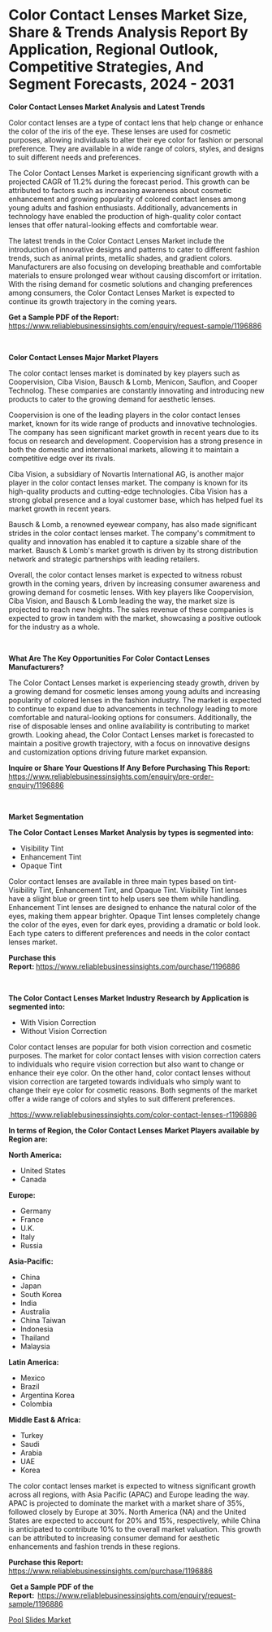 <p><h1>Color Contact Lenses Market Size, Share & Trends Analysis Report By Application, Regional Outlook, Competitive Strategies, And Segment Forecasts, 2024 - 2031</h1></p><p><strong>Color Contact Lenses Market Analysis and Latest Trends</strong></p>
<p><p>Color contact lenses are a type of contact lens that help change or enhance the color of the iris of the eye. These lenses are used for cosmetic purposes, allowing individuals to alter their eye color for fashion or personal preference. They are available in a wide range of colors, styles, and designs to suit different needs and preferences.</p><p>The Color Contact Lenses Market is experiencing significant growth with a projected CAGR of 11.2% during the forecast period. This growth can be attributed to factors such as increasing awareness about cosmetic enhancement and growing popularity of colored contact lenses among young adults and fashion enthusiasts. Additionally, advancements in technology have enabled the production of high-quality color contact lenses that offer natural-looking effects and comfortable wear.</p><p>The latest trends in the Color Contact Lenses Market include the introduction of innovative designs and patterns to cater to different fashion trends, such as animal prints, metallic shades, and gradient colors. Manufacturers are also focusing on developing breathable and comfortable materials to ensure prolonged wear without causing discomfort or irritation. With the rising demand for cosmetic solutions and changing preferences among consumers, the Color Contact Lenses Market is expected to continue its growth trajectory in the coming years.</p></p>
<p><strong>Get a Sample PDF of the Report:&nbsp;</strong> <a href="https://www.reliablebusinessinsights.com/enquiry/request-sample/1196886">https://www.reliablebusinessinsights.com/enquiry/request-sample/1196886</a></p>
<p>&nbsp;</p>
<p><strong>Color Contact Lenses Major Market Players</strong></p>
<p><p>The color contact lenses market is dominated by key players such as Coopervision, Ciba Vision, Bausch & Lomb, Menicon, Sauflon, and Cooper Technolog. These companies are constantly innovating and introducing new products to cater to the growing demand for aesthetic lenses.</p><p>Coopervision is one of the leading players in the color contact lenses market, known for its wide range of products and innovative technologies. The company has seen significant market growth in recent years due to its focus on research and development. Coopervision has a strong presence in both the domestic and international markets, allowing it to maintain a competitive edge over its rivals. </p><p>Ciba Vision, a subsidiary of Novartis International AG, is another major player in the color contact lenses market. The company is known for its high-quality products and cutting-edge technologies. Ciba Vision has a strong global presence and a loyal customer base, which has helped fuel its market growth in recent years. </p><p>Bausch & Lomb, a renowned eyewear company, has also made significant strides in the color contact lenses market. The company's commitment to quality and innovation has enabled it to capture a sizable share of the market. Bausch & Lomb's market growth is driven by its strong distribution network and strategic partnerships with leading retailers.</p><p>Overall, the color contact lenses market is expected to witness robust growth in the coming years, driven by increasing consumer awareness and growing demand for cosmetic lenses. With key players like Coopervision, Ciba Vision, and Bausch & Lomb leading the way, the market size is projected to reach new heights. The sales revenue of these companies is expected to grow in tandem with the market, showcasing a positive outlook for the industry as a whole.</p></p>
<p>&nbsp;</p>
<p><strong>What Are The Key Opportunities For Color Contact Lenses Manufacturers?</strong></p>
<p><p>The Color Contact Lenses market is experiencing steady growth, driven by a growing demand for cosmetic lenses among young adults and increasing popularity of colored lenses in the fashion industry. The market is expected to continue to expand due to advancements in technology leading to more comfortable and natural-looking options for consumers. Additionally, the rise of disposable lenses and online availability is contributing to market growth. Looking ahead, the Color Contact Lenses market is forecasted to maintain a positive growth trajectory, with a focus on innovative designs and customization options driving future market expansion.</p></p>
<p><strong>Inquire or Share Your Questions If Any Before Purchasing This Report:</strong> <a href="https://www.reliablebusinessinsights.com/enquiry/pre-order-enquiry/1196886">https://www.reliablebusinessinsights.com/enquiry/pre-order-enquiry/1196886</a></p>
<p>&nbsp;</p>
<p><strong>Market Segmentation</strong></p>
<p><strong>The Color Contact Lenses Market Analysis by types is segmented into:</strong></p>
<p><ul><li>Visibility Tint</li><li>Enhancement Tint</li><li>Opaque Tint</li></ul></p>
<p><p>Color contact lenses are available in three main types based on tint- Visibility Tint, Enhancement Tint, and Opaque Tint. Visibility Tint lenses have a slight blue or green tint to help users see them while handling. Enhancement Tint lenses are designed to enhance the natural color of the eyes, making them appear brighter. Opaque Tint lenses completely change the color of the eyes, even for dark eyes, providing a dramatic or bold look. Each type caters to different preferences and needs in the color contact lenses market.</p></p>
<p><strong>Purchase this Report:&nbsp;</strong><a href="https://www.reliablebusinessinsights.com/purchase/1196886">https://www.reliablebusinessinsights.com/purchase/1196886</a></p>
<p>&nbsp;</p>
<p><strong>The Color Contact Lenses Market Industry Research by Application is segmented into:</strong></p>
<p><ul><li>With Vision Correction</li><li>Without Vision Correction</li></ul></p>
<p><p>Color contact lenses are popular for both vision correction and cosmetic purposes. The market for color contact lenses with vision correction caters to individuals who require vision correction but also want to change or enhance their eye color. On the other hand, color contact lenses without vision correction are targeted towards individuals who simply want to change their eye color for cosmetic reasons. Both segments of the market offer a wide range of colors and styles to suit different preferences.</p></p>
<p><a href="https://www.reliablebusinessinsights.com/color-contact-lenses-r1196886">&nbsp;https://www.reliablebusinessinsights.com/color-contact-lenses-r1196886</a></p>
<p><strong>In terms of Region, the Color Contact Lenses Market Players available by Region are:</strong></p>
<p>
    <p> <strong> North America: </strong>
        <ul>
            <li>United States</li>
            <li>Canada</li>
        </ul>
        </p> 
    <p> <strong> Europe: </strong>
        <ul>
            <li>Germany</li>
            <li>France</li>
            <li>U.K.</li>
            <li>Italy</li>
            <li>Russia</li>
        </ul>
        </p> 
    <p> <strong> Asia-Pacific: </strong>
        <ul>
            <li>China</li>
            <li>Japan</li>
            <li>South Korea</li>
            <li>India</li>
            <li>Australia</li>
            <li>China Taiwan</li>
            <li>Indonesia</li>
            <li>Thailand</li>
            <li>Malaysia</li>
        </ul>
        </p> 
    <p> <strong> Latin America: </strong>
        <ul>
            <li>Mexico</li>
            <li>Brazil</li>
            <li>Argentina Korea</li>
            <li>Colombia</li>
        </ul>
        </p> 
    <p> <strong> Middle East & Africa: </strong>
        <ul>
            <li>Turkey</li>
            <li>Saudi</li>
            <li>Arabia</li>
            <li>UAE</li>
            <li>Korea</li>
        </ul>
    </p>
    </p>
<p><p>The color contact lenses market is expected to witness significant growth across all regions, with Asia Pacific (APAC) and Europe leading the way. APAC is projected to dominate the market with a market share of 35%, followed closely by Europe at 30%. North America (NA) and the United States are expected to account for 20% and 15%, respectively, while China is anticipated to contribute 10% to the overall market valuation. This growth can be attributed to increasing consumer demand for aesthetic enhancements and fashion trends in these regions.</p></p>
<p><strong>Purchase this Report: </strong><a href="https://www.reliablebusinessinsights.com/purchase/1196886">https://www.reliablebusinessinsights.com/purchase/1196886</a></p>
<p>&nbsp;<strong>Get a Sample PDF of the Report:&nbsp;&nbsp;</strong><a href="https://www.reliablebusinessinsights.com/enquiry/request-sample/1196886">https://www.reliablebusinessinsights.com/enquiry/request-sample/1196886</a></p>
<p><strong></strong></p>
<p><p><a href="https://github.com/cheribeninsig/Market-Research-Report-List-1/blob/main/pool-slides-market.md">Pool Slides Market</a></p></p>